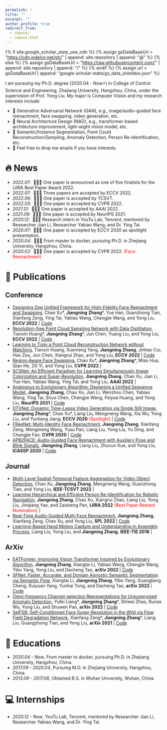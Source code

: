 ```yaml
---
permalink: /
title: ""
excerpt: ""
author_profile: true
redirect_from: 
  - /about/
  - /about.html
---
```


{% if site.google_scholar_stats_use_cdn %}
{% assign gsDataBaseUrl = "https://cdn.jsdelivr.net/gh/" | append: site.repository | append: "@" %}
{% else %}
{% assign gsDataBaseUrl = "https://raw.githubusercontent.com/" | append: site.repository | append: "/" %}
{% endif %}
{% assign url = gsDataBaseUrl | append: "google-scholar-stats/gs_data_shieldsio.json" %}

<span class='anchor' id='about-me'></span>


<!--
### Hi there 👋
**zhangzjn/zhangzjn** is a ✨ _special_ ✨ repository because its `README.md` (this file) appears on your GitHub profile.

Here are some ideas to get you started:

- 🔭 I’m currently working on ...
- 🌱 I’m currently learning ...
- 👯 I’m looking to collaborate on ...
- 🤔 I’m looking for help with ...
- 💬 Ask me about ...
- 📫 How to reach me: ...
- 😄 Pronouns: ...
- ⚡ Fun fact: ...
-->

I am pursuing my Ph.D. degree (2020.04 - Now⚡) in College of Control Science and Engineering, Zhejiang University, Hangzhou, China, under the supervision of Prof. Yong Liu. My major is Computer Vision and my research interests include: 
- 🌱 Generative Adversarial Network (GAN), e.g., image/audio-guided face reenactment, face swapping, video generation, etc.
- 🌱 Neural Architecture Design (NAD), e.g., transformer-based architecture improvement, light-wight vision model, etc.
- 🌱 Semantic/Instance Segmentation, Point Could Reconstruction/Sampling, Anomaly Detection, Person Re-Identification, etc.
- 💬 Feel free to drop me emails if you have interests.


<!-- My research interest includes neural machine translation and computer vision. I have published more than 100 papers at the top international AI conferences with total <a href='https://scholar.google.com/citations?user=DhtAFkwAAAAJ'>google scholar citations <strong><span id='total_cit'>260000+</span></strong></a> (You can also use google scholar badge <a href='https://scholar.google.com/citations?user=DhtAFkwAAAAJ'><img src="https://img.shields.io/endpoint?url={{ url | url_encode }}&logo=Google%20Scholar&labelColor=f6f6f6&color=9cf&style=flat&label=citations"></a>). -->


# 🔥 News
- *2022.07*: &nbsp;🎉🎉🎉 One paper is announced as one of five finalists for the IJIRA Best Paper Award 2022.
- *2022.07*: &nbsp;🎉🎉🎉 Three papers are accepted by ECCV 2022.
- *2022.06*: &nbsp;🎉🎉🎉 One paper is accepted by TCSVT. 
- *2022.03*: &nbsp;🎉🎉🎉 One paper is accepted by CVPR 2022.
- *2021.12*: &nbsp;🎉🎉🎉 One paper is accepted by AAAI 2022.
- *2021.09*: &nbsp;🎉🎉🎉 One paper is accepted by NeurIPS 2021.
- *2020.12*: &nbsp;🎉🎉🎉 Research intern in YouTu Lab, Tencent, mentored by Researcher Jian Li, Researcher Yabiao Wang, and Dr. Ying Tai.
- *2020.07*: &nbsp;🎉🎉🎉 One paper is accepted by ECCV 2020 as spotlight presentation.
- *2020.04*: &nbsp;🎉🎉🎉 From master to docker, pursuing Ph.D. in Zhejiang University, Hangzhou, China.
- *2020.02*: &nbsp;🎉🎉🎉 One paper is accepted by CVPR 2022. <span style="color:red">(Face Reenactment)</span>

# 📝 Publications 

## Conference 
<ul>

<li><a href="https://arxiv.org">Designing One Unified Framework for High-Fidelity Face Reenactment and Swapping</a>, Chao Xu*, <strong>Jiangning Zhang</strong>*, Yue Han, Guanzhong Tian, Xianfang Zeng, Ying Tai, Yabiao Wang, Chengjie Wang, and Yong Liu, <strong>ECCV 2022</strong> | <a href="https://github.com/xc-csc101/UniFace">Code</a> </li>

<li><a href="https://arxiv.org">Resolution-free Point Cloud Sampling Network with Data Distillation</a>, Tianxin Huang*, <strong>Jiangning Zhang</strong>*, Jun Chen, Yuang Liu, and Yong Liu, <strong>ECCV 2022</strong> | <a href="https://github.com/Tianxinhuang/PCDNet">Code</a> </li>

<li><a href="https://arxiv.org">Learning to Train a Point Cloud Reconstruction Network without Matching</a>, Tianxin Huang, Xuemeng Yang, <strong>Jiangning Zhang</strong>, Jinhao Cui, Hao Zou, Jun Chen, Xiangrui Zhao, and Yong Liu, <strong>ECCV 2022</strong> | <a href="https://github.com/Tianxinhuang/PCLossNet">Code</a> </li>

<li><a href="https://ieeexplore.ieee.org/abstract/document/9552566">Region-Aware Face Swapping</a>, Chao Xu*, <strong>Jiangning Zhang</strong>*, Miao Hua, Qian He, Zili Yi, and Yong Liu, <strong>CVPR 2022</strong> | <a href=""></a> </li>

<li><a href="https://ojs.aaai.org/index.php/AAAI/article/view/20236">SCSNet: An Efficient Paradigm for Learning Simultaneously Image Colorization and Super-Resolution</a>, <strong>Jiangning Zhang</strong>, Chao Xu, Jian Li, Yue Han, Yabiao Wang, Ying Tai, and Yong Liu, <strong>AAAI 2022</strong> | <a href=""></a> </li>

<li><a href="https://proceedings.neurips.cc/paper/2021/hash/e02e27e04fdff967ba7d76fb24b8069d-Abstract.html">Analogous to Evolutionary Algorithm: Designing a Unified Sequence Model</a>, <strong>Jiangning Zhang</strong>, Chao Xu, Jian Li, Wenzhou Chen, Yabiao Wang, Ying Tai, Shuo Chen, Chengjie Wang, Feiyue Huang, and Yong Liu, <strong>NeurIPS 2021</strong> | <a href="https://github.com/TencentYoutuResearch/BaseArchitecture-EAT">Code</a> </li>

<li><a href="https://link.springer.com/chapter/10.1007/978-3-030-58558-7_18">DTVNet: Dynamic Time-Lapse Video Generation via Single Still Image</a>, <strong>Jiangning Zhang</strong>*, Chao Xu*, Liang Liu, Mengmeng Wang, Xia Wu, Yong Liu, and Yunliang Jiang, <strong>ECCV 2020</strong> <span style="color:red">(Spotlight)</span> | <a href="https://github.com/zhangzjn/DTVNet">Code</a> </li>

<li><a href="https://openaccess.thecvf.com/content_CVPR_2020/html/Zhang_FReeNet_Multi-Identity_Face_Reenactment_CVPR_2020_paper.html">FReeNet: Multi-Identity Face Reenactment</a>, <strong>Jiangning Zhang</strong>, Xianfang Zeng, Mengmeng Wang, Yusu Pan, Liang Liu, Yong Liu, Yu Ding, and Changjie Fan, <strong>CVPR 2020</strong> | <a href="https://github.com/zhangzjn/FReeNet">Code</a> </li>

<li><a href="https://ieeexplore.ieee.org/abstract/document/9052977">APB2FACE: Audio-Guided Face Reenactment with Auxiliary Pose and Blink Signals</a>, <strong>Jiangning Zhang</strong>, Liang Liu, Zhucun Xue, and Yong Liu, <strong>ICASSP 2020</strong> | <a href="https://github.com/zhangzjn/APB2Face">Code</a> </li>

</ul>

## Journal
<ul>

<li><a href="https://ieeexplore.ieee.org/abstract/document/9797768">Multi-Level Spatial-Temporal Feature Aggregation for Video Object Detection</a>, Chao Xu, <strong>Jiangning Zhang</strong>, Mengmeng Wang, Guanzhong Tian, and Yong Liu, <strong>IEEE-TCSVT 2022</strong> | <a href=""></a> </li>

<li><a href="https://link.springer.com/article/10.1007/s41315-021-00167-2">Learning Hierarchical and Efficient Person Re-Identification for Robotic Navigation</a>, <strong>Jiangning Zhang</strong>, Chao Xu, Xiangrui Zhao, Liang Liu, Yong Liu, Jinqiang Yao, and Zaisheng Pan, <strong>IJIRA 2022</strong> <span style="color:red">(Best Paper Reward Nomination)</span> | <a href=""></a> </li>

<li><a href="https://ieeexplore.ieee.org/abstract/document/9552566">Real-Time Audio-Guided Multi-Face Reenactment</a>, <strong>Jiangning Zhang</strong>, Xianfang Zeng, Chao Xu, and Yong Liu, <strong>SPL 2022 </strong> | <a href="https://github.com/zhangzjn/APB2FaceV2">Code</a> </li>

<li><a href="https://ieeexplore.ieee.org/abstract/document/8566182">Learning-Based Hand Motion Capture and Understanding in Assembly Process</a>, Liang Liu, Yong Liu, and <strong>Jiangning Zhang</strong>, <strong>IEEE-TIE 2018</strong> | <a href=""></a> </li>

</ul>

## ArXiv

<ul>

<li><a href="https://arxiv.org/abs/2206.09325">EATFormer: Improving Vision Transformer Inspired by Evolutionary Algorithm</a>, <strong>Jiangning Zhang</strong>, Xiangtai Li, Yabiao Wang, Chengjie Wang, Yibo Yang, Yong Liu, and Dacheng Tao, <strong>arXiv 2022 </strong> | <a href="https://https://github.com/zhangzjn/EATFormer">Code</a> </li>

<li><a href="https://arxiv.org/abs/2207.04415v1">SFNet: Faster, Accurate, and Domain Agnostic Semantic Segmentation via Semantic Flow</a>, Xiangtai Li, <strong>Jiangning Zhang</strong>, Yibo Yang, Guangliang Cheng, Kuiyuan Yang, Yunhai Tong, and Dacheng Tao, <strong>arXiv 2022 </strong> | <a href="https://github.com/lxtGH/SFSegNets">Code</a> </li>

<li><a href="https://arxiv.org/abs/2203.00259">Omni-frequency Channel-selection Representations for Unsupervised Anomaly Detection</a>, Yufei Liang*, <strong>Jiangning Zhang</strong>*, Shiwei Zhao, Runze Wu, Yong Liu, and Shuwen Pan, <strong>arXiv 2022 </strong> | <a href="https://github.com/zhangzjn/OCR-GAN">Code</a> </li>

<li><a href="https://arxiv.org/abs/2112.10683">SelFSR: Self-Conditioned Face Super-Resolution in the Wild via Flow Field Degradation Network</a>, Xianfang Zeng*, <strong>Jiangning Zhang</strong>*, Liang Liu, Guangzhong Tian, and Yong Liu, <strong>arXiv 2021 </strong> | <a href="https://github.com/lxtGH/SFSegNets">Code</a> </li>

</ul>

<!-- # 🎖 Honors and Awards
- *2021.10* Lorem ipsum dolor sit amet, consectetur adipiscing elit. Vivamus ornare aliquet ipsum, ac tempus justo dapibus sit amet. 
- *2021.09* Lorem ipsum dolor sit amet, consectetur adipiscing elit. Vivamus ornare aliquet ipsum, ac tempus justo dapibus sit amet.  -->

# 📖 Educations
- *2020.04 - Now*, From master to docker, pursuing Ph.D. in Zhejiang University, Hangzhou, China. 
- *2017.09 - 2020.04*, Pursuing M.D. in Zhejiang University, Hangzhou, China.
- *2013.09 - 2017.06*, Obtained B.S. in Wuhan University, Wuhan, China.

<!-- # 💬 Invited Talks
- *2021.06*, Lorem ipsum dolor sit amet, consectetur adipiscing elit. Vivamus ornare aliquet ipsum, ac tempus justo dapibus sit amet. 
- *2021.03*, Lorem ipsum dolor sit amet, consectetur adipiscing elit. Vivamus ornare aliquet ipsum, ac tempus justo dapibus sit amet.  \| [\[video\]](https://github.com/) -->

# 💻 Internships
- *2020.12 - Now*, YouTu Lab, Tencent, mentored by Researcher Jian Li, Researcher Yabiao Wang, and Dr. Ying Tai.
